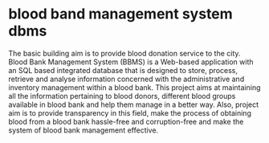 # blood band management system dbms 

The basic building aim is to provide blood donation service to the city. Blood
Bank Management System (BBMS) is a Web-based application with an SQL based integrated database 
that is designed to store, process, retrieve and analyse information concerned with the administrative
and inventory management within a blood bank. This project aims at maintaining all the information pertaining 
to blood donors, different blood groups available in blood bank and help them manage in a better way.
Also, project aim is to provide transparency in this field, make the process of obtaining blood from a blood bank 
hassle-free and corruption-free and make the system of blood bank management effective.


 
